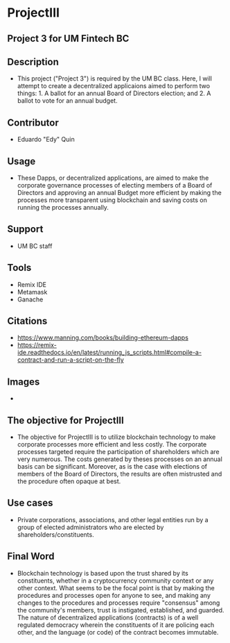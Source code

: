 # ProjectIII
## Project 3 for UM Fintech BC
## Description
+ This project ("Project 3") is required by the UM BC class. Here, I will attempt to create a decentralized applicaions aimed to perform two things: 1. A ballot for an annual Board of Directors election; and 2. A ballot to vote for an annual budget.  

## Contributor
+ Eduardo "Edy" Quin

## Usage
+ These Dapps, or decentralized applications, are aimed to make the corporate governance processes of electing members of a Board of Directors and approving an annual Budget more efficient by making the processes more transparent using blockchain and saving costs on running the processes annually. 

## Support
+ UM BC staff

## Tools
+ Remix IDE
+ Metamask
+ Ganache

## Citations
+ https://www.manning.com/books/building-ethereum-dapps
+ https://remix-ide.readthedocs.io/en/latest/running_js_scripts.html#compile-a-contract-and-run-a-script-on-the-fly

## Images
+ 

## The objective for ProjectIII
+ The objective for ProjectIII is to utilize blockchain technology to make corporate processes more efficient and less costly. The corporate processes targeted require the participation of shareholders which are very numerous. The costs generated by theses processes on an annual basis can be significant. Moreover, as is the case with elections of members of the Board of Directors, the results are often mistrusted and the procedure often opaque at best. 
 
## Use cases 
+ Private corporations, associations, and other legal entities run by a group of elected administrators who are elected by shareholders/constituents. 

## Final Word
+ Blockchain technology is based upon the trust shared by its constituents, whether in a cryptocurrency community context or any other context. What seems to be the focal point is that by making the procedures and processes open for anyone to see, and making any changes to the procedures and processes require "consensus" among the community's members, trust is instigated, established, and guarded. The  nature of decentralized applications (contracts) is of a well regulated democracy wherein the constituents of it are policing each other, and the language (or code) of the contract becomes immutable.  
